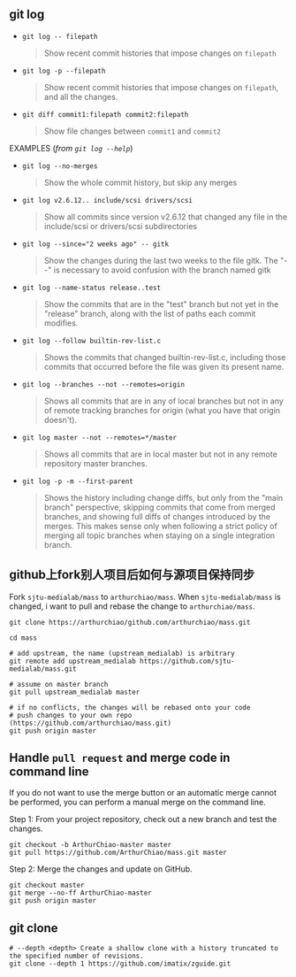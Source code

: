 
## git log

* `git log -- filepath`

  > Show recent commit histories that impose changes on `filepath`

* `git log -p --filepath`

  > Show recent commit histories that impose changes on `filepath`, and all
  the changes.

* `git diff commit1:filepath commit2:filepath`

  > Show file changes between `commit1` and `commit2`


EXAMPLES (*from `git log --help`*)

* `git log --no-merges`

  > Show the whole commit history, but skip any merges

* `git log v2.6.12.. include/scsi drivers/scsi`

  > Show all commits since version v2.6.12 that changed any file in the
  include/scsi or drivers/scsi subdirectories

* `git log --since="2 weeks ago" -- gitk`

  > Show the changes during the last two weeks to the file gitk.
  The "--" is necessary to avoid confusion with the branch named gitk

* `git log --name-status release..test`

  > Show the commits that are in the "test" branch but not yet in the
  "release" branch, along with the list of paths each commit modifies.

* `git log --follow builtin-rev-list.c`

  > Shows the commits that changed builtin-rev-list.c, including those commits
  that occurred before the file was given its present name.

* `git log --branches --not --remotes=origin`

  > Shows all commits that are in any of local branches but not in any of
  remote tracking branches for origin (what you have that origin doesn't).

* `git log master --not --remotes=*/master`

  > Shows all commits that are in local master but not in any remote
  repository master branches.

* `git log -p -m --first-parent`

  > Shows the history including change diffs, but only from the "main branch"
  perspective, skipping commits that come from merged branches,
  and showing full diffs of changes introduced by the merges.
  This makes sense only when following a strict policy of merging all topic
  branches when staying on a single integration branch.


## github上fork别人项目后如何与源项目保持同步

Fork `sjtu-medialab/mass` to `arthurchiao/mass`. When `sjtu-medialab/mass` is changed,
i want to pull and rebase the change to `arthurchiao/mass`.

```shell
git clone https://arthurchiao/github.com/arthurchiao/mass.git

cd mass

# add upstream, the name (upstream_medialab) is arbitrary
git remote add upstream_medialab https://github.com/sjtu-medialab/mass.git

# assume on master branch
git pull upstream_medialab master

# if no conflicts, the changes will be rebased onto your code
# push changes to your own repo (https://github.com/arthurchiao/mass.git)
git push origin master
```

## Handle `pull request` and merge code in command line
If you do not want to use the merge button or an automatic merge cannot be
performed, you can perform a manual merge on the command line.

Step 1: From your project repository, check out a new branch and test the changes.
```shell
git checkout -b ArthurChiao-master master
git pull https://github.com/ArthurChiao/mass.git master
```

Step 2: Merge the changes and update on GitHub.
```shell
git checkout master
git merge --no-ff ArthurChiao-master
git push origin master
```

## git clone
```shell
# --depth <depth> Create a shallow clone with a history truncated to the specified number of revisions.
git clone --depth 1 https://github.com/imatix/zguide.git
```
